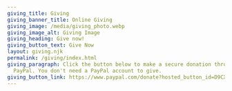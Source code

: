 ```yaml
---
giving_title: Giving
giving_banner_title: Online Giving
giving_image: /media/giving_photo.webp
giving_image_alt: Giving Image
giving_heading: Give now!
giving_button_text: Give Now
layout: giving.njk
permalink: /giving/index.html
giving_paragraph: Click the button below to make a secure donation through
  PayPal. You don't need a PayPal account to give.
giving_button_link: https://www.paypal.com/donate?hosted_button_id=D9CX4Q7YQY5RU
---
```

